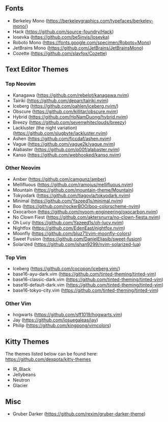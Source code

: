 ## Fonts
- Berkeley Mono (https://berkeleygraphics.com/typefaces/berkeley-mono/)
- Hack (https://github.com/source-foundry/Hack)
- Iosevka (https://github.com/be5invis/Iosevka)
- Roboto Mono (https://fonts.google.com/specimen/Roboto+Mono)
- JetBrains Mono (https://github.com/JetBrains/JetBrainsMono)
- Cozette (https://github.com/slavfox/Cozette)

## Text Editor Themes
### Top Neovim
- Kanagawa (https://github.com/rebelot/kanagawa.nvim)
- Tairiki (https://github.com/deparr/tairiki.nvim)
- Iceberg (https://github.com/oahlen/iceberg.nvim/)
- Obscure (https://github.com/killitar/obscure.nvim)
- Hybrid (https://github.com/HoNamDuong/hybrid.nvim)
- Breezy (https://github.com/sevenwhiteclouds/breezy)
- Lackluster (the night variation) (https://github.com/slugbyte/lackluster.nvim)
- Ashen (https://github.com/ficcdaf/ashen.nvim)
- Vague (https://github.com/vague2k/vague.nvim)
- Alabaster (https://github.com/p00f/alabaster.nvim)
- Kanso (https://github.com/webhooked/kanso.nvim)

### Other Neovim
- Amber (https://github.com/camgunz/amber)
- Mellifluous (https://github.com/ramojus/mellifluous.nvim)
- Mountain (https://github.com/mountain-theme/Mountain)
- Tokyodark (https://github.com/tiagovla/tokyodark.nvim)
- Minimal (https://github.com/Yazeed1s/minimal.nvim)
- Boo (https://github.com/rockerBOO/boo-colorscheme-nvim)
- Oxocarbon (https://github.com/nyoom-engineering/oxocarbon.nvim)
- No Clown Fiest (https://github.com/aktersnurra/no-clown-fiesta.nvim)
- Oh Lucy (https://github.com/Yazeed1s/oh-lucy.nvim)
- Nightfox (https://github.com/EdenEast/nightfox.nvim)
- Moonfly (https://github.com/bluz71/vim-moonfly-colors)
- Sweet Fusion (https://github.com/DanielEliasib/sweet-fusion)
- Solarized (https://github.com/ishan9299/nvim-solarized-lua)

### Top Vim 
- Iceberg (https://github.com/cocopon/iceberg.vim/)
- base16-ayu-dark.vim (https://github.com/tinted-theming/tinted-vim)
- base16-classic-dark.vim (https://github.com/tinted-theming/tinted-vim)
- base16-default-dark.vim (https://github.com/tinted-theming/tinted-vim)
- base16-tokyo-city.vim (https://github.com/tinted-theming/tinted-vim)

### Other Vim 
- hogwarts (https://github.com/sff1019/hogwarts.vim)
- Jay (https://github.com/josuegaleas/jay)
- Philip (https://github.com/kingpong/vimcolors)

## Kitty Themes
The themes listed below can be found here:
https://github.com/dexpota/kitty-themes

- IR_Black
- Jellybeans
- Neutron
- Glacier

## Misc
- Gruber Darker (https://github.com/rexim/gruber-darker-theme)
